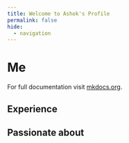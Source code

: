 ```yaml
---
title: Welcome to Ashok's Profile
permalink: false
hide:
  - navigation  
---
```


# Me

For full documentation visit [mkdocs.org](https://www.mkdocs.org).


## Experience



## Passionate about